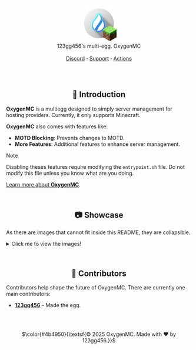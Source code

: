 <br/><p align="center">
  <picture>
    <img alt="oxygenmc" src="https://github.com/123gg456atonix/OxygenMC/blob/main/oxygenmc.png?raw=true" height="100">
  </picture>
  <br/>
  123gg456's multi-egg. OxygenMC
  <br/><br/>
  <a href="https://discord.gg/yJScqZsQgV">Discord</a> <b>·</b>
  <a href="https://github.com/123gg456atonix/OxygenMC/issues">Support</a> <b>·</b>
  <a href="https://github.com/123gg456atonix/OxygenMC/actions">Actions</a><br><br>
</p>


<!-- Introduction -->
<br/><h2 align="center">🧩 Introduction</h2>

**OxygenMC** is a multiegg designed to simply server management for hosting providers. Currently, it only supports Minecraft.

**OxygenMC** also comes with features like:
- **MOTD Blocking**: Prevents changes to MOTD.
- **More Features**: Additional features to enhance server management.

> [!NOTE]  
> Disabling theses features require modifying the `entrypoint.sh` file. Do not modify this file unless you know what are you doing.

[Learn more about **OxygenMC**](https://discord.gg/yJScqZsQgV).

<!-- Showcase -->
<br/><h2 align="center">📷 Showcase</h2>

As there are images that cannot fit inside this README, they are collapsible.
<details>
  <summary>Click me to view the images!</summary>
  - Main menu
<img width="1440" height="900" alt="image" src="https://github.com/user-attachments/assets/90f25438-7f8c-4fe1-bf3c-1ac605f5a1b8" />

</details>

<br/><h2 align="center">👥 Contributors</h2>

Contributors help shape the future of OxygenMC. There are currently one main contributors:

- [**123gg456**](https://github.com/123gg456atonix) - Made the egg.

<br/><br/>
<p align="center">
  $\color{#4b4950}{\textsf{© 2025 OxygenMC. Made with ❤️ by 123gg456.}}$
</p>
